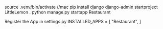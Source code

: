 
source .venv/bin/activate //mac
pip install django
django-admin startproject LittleLemon .
python manage.py startapp Restaurant

Register the App in settings.py
INSTALLED_APPS = [
  "Restaurant",
]
